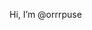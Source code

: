 Hi, I’m @orrrpuse

<!---
orrrpuse/orrrpuse is a ✨ special ✨ repository because its `README.md` (this file) appears on your GitHub profile.
You can click the Preview link to take a look at your changes.
--->
